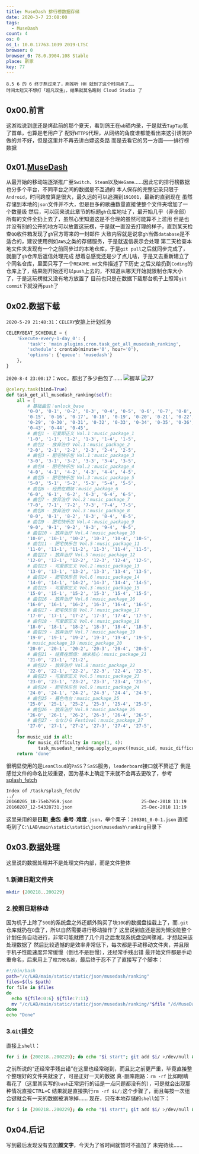 ```yaml
---
title: MuseDash 排行榜数据存储
date: 2020-3-7 23:08:00
tags:
  - MuseDash
count: 4
os: 0
os_1: 10.0.17763.1039 2019-LTSC
browser: 0
browser_0: 78.0.3904.108 Stable
place: 新家
key: 77
---
```

    8.5 6 的 6 终于熬过来了，刷推听 HH 就到了这个时间点了……
    时间太短又不想打「超凡双生」，结果就莫名跑到 Cloud Studio 了
<!-- more -->
## 0x00.前言
这游戏说到底还是烤盐前的那个夏天，看到鸽王在`wb`晒内录，于是就去`TapTap`氪了首单，也算是老用户了
配好`HTTPS`代理，从网络的角度谁都能看出来这引诱防护做的并不好，但是这里并不再去讲白嫖这条路
而是去看它的另一方面——排行榜数据

## 0x01.[MuseDash](https://github.com/yuangezhizao/MuseDash)
从最开始的移动端逐渐推广至`Switch`、`Steam`以及`WeGame`……因此它的排行榜数据也分多个平台，不同平台之间的数据是不互通的
本人保存的完整记录只限于`Android`，时间跨度算是很大，最久远的可以追溯到`191001`，最新的直到现在
虽然存储到本地的`json`文件并不大，但是巨多的歌曲数量直接使整个文件夹增加了一个数量级
然后，可以回来说此章节的标题`gh`仓库地址了，最开始几乎（非全部）所有的文件全扔上去了，虽然心里知道这是不合理的虽然可能算不上滥用
但是也并没有别的公开的地方可以放置这玩楞，于是就一直没去打理的样子，直到某天检查`QQ`收件箱发现了`gh`官方寄来的一封邮件
大致内容就是说拿`gh`当做`database`是不适合的，建议使用例如`AWS`之类的存储服务，于是就返信表示会处理
第二天检查本地文件夹发现有一个之前同步过的本地仓库，于是`git pull`之后就同步完成了，就删了`gh`仓库后返信处理完成
想着总感觉还是少了点儿啥，于是又去重新建立了个同名仓库，里面只写了一个`README.md`文件描述了下历史
之后又给扔到`Coding`的仓库上了，结果刚开始还可以`push`上去的，不知道从哪天开始就限制仓库大小了，于是这玩楞就又没有地方放置了
目前也只是在数据下载那台机子上照常`git commit`下就没再`push`了

## 0x02.数据下载
`2020-5-29 21:48:31`：`CELERY`安排上计划任务
``` python
CELERYBEAT_SCHEDULE = {
    'Execute-every-1-day_0': {
        'task': 'main.plugins.cron.task_get_all_musedash_ranking',
        'schedule': crontab(minute='0', hour='0'),
        'options': {'queue': 'musedash'}
    },
}
```
`2020-8-4 23:00:17`：woc，都出了多少曲包了……
![握草](https://i1.yuangezhizao.cn/Win-10/20200804210838.jpg!webp)
![27](https://i1.yuangezhizao.cn/Win-10/20200804225619.jpg!webp)

``` python
@celery.task(bind=True)
def task_get_all_musedash_ranking(self):
    all = [
        # 基础曲包：unlock_base
        '0-0', '0-1', '0-2', '0-3', '0-4', '0-5', '0-6', '0-7', '0-8', '0-9', '0-10', '0-11', '0-12', '0-13', '0-14',
        '0-15', '0-16', '0-17', '0-18', '0-19', '0-20', '0-21', '0-22', '0-23', '0-24', '0-25', '0-26', '0-27', '0-28',
        '0-29', '0-30', '0-31', '0-32', '0-33', '0-34', '0-35', '0-36', '0-37', '0-38', '0-39', '0-40', '0-41', '0-42',
        '0-43', '0-44', '0-45',
        # 曲包1 - 可爱即正义 Vol.1：music_package_1
        '1-0', '1-1', '1-2', '1-3', '1-4', '1-5',
        # 曲包2 - 放弃治疗 Vol.1：music_package_2
        '2-0', '2-1', '2-2', '2-3', '2-4', '2-5',
        # 曲包3 - 肥宅快乐包 Vol.1：music_package_3
        '3-0', '3-1', '3-2', '3-3', '3-4', '3-5',
        # 曲包4 - 肥宅快乐包 Vol.2：music_package_4
        '4-0', '4-1', '4-2', '4-3', '4-4', '4-5',
        # 曲包5 - 肥宅快乐包 Vol.3：music_package_5
        '5-0', '5-1', '5-2', '5-3', '5-4', '5-5',
        # 曲包6 - 经费在燃烧：music_package_6
        '6-0', '6-1', '6-2', '6-3', '6-4', '6-5',
        # 曲包7 - 放弃治疗 Vol.2：music_package_7
        '7-0', '7-1', '7-2', '7-3', '7-4', '7-5',
        # 曲包8 - 放弃治疗 Vol.3：music_package_8
        '8-0', '8-1', '8-2', '8-3', '8-4', '8-5',
        # 曲包9 - 肥宅快乐包 Vol.4：music_package_9
        '9-0', '9-1', '9-2', '9-3', '9-4', '9-5',
        # 曲包10 - 放弃治疗 Vol.4：music_package_10
        '10-0', '10-1', '10-2', '10-3', '10-4', '10-5',
        # 曲包11 - 肥宅快乐包 Vol.5：music_package_11
        '11-0', '11-1', '11-2', '11-3', '11-4', '11-5',
        # 曲包12 - 放弃治疗 Vol.5：music_package_12
        '12-0', '12-1', '12-2', '12-3', '12-4', '12-5',
        # 曲包13 - 可爱即正义 Vol.2：music_package_13
        '13-0', '13-1', '13-2', '13-3', '13-4', '13-5',
        # 曲包14 - 肥宅快乐包 Vol.6：music_package_14
        '14-0', '14-1', '14-2', '14-3', '14-4', '14-5',
        # 曲包15 - 可爱即正义 Vol.3：music_package_15
        '15-0', '15-1', '15-2', '15-3', '15-4', '15-5',
        # 曲包16 - 放弃治疗 Vol.6：music_package_16
        '16-0', '16-1', '16-2', '16-3', '16-4', '16-5',
        # 曲包17 - 肥宅快乐包 Vol.7：music_package_17
        '17-0', '17-1', '17-2', '17-3', '17-4', '17-5',
        # 曲包18 - 可爱即正义 Vol.4：music_package_18
        '18-0', '18-1', '18-2', '18-3', '18-4', '18-5',
        # 曲包19 - 放弃治疗 Vol.7：music_package_19
        '19-0', '19-1', '19-2', '19-3', '19-4', '19-5',
        # music_package_19：music_package_20
        '20-0', '20-1', '20-2', '20-3', '20-4', '20-5',
        # 曲包21 - 经费在燃烧: 纳米核心：music_package_21
        '21-0', '21-1', '21-2',
        # 曲包22 - 放弃治疗 Vol.8：music_package_22
        '22-0', '22-1', '22-2', '22-3', '22-4', '22-5',
        # 曲包23 - 可爱即正义 Vol.5：music_package_23
        '23-0', '23-1', '23-2', '23-3', '23-4', '23-5',
        # 曲包24 - 肥宅快乐包 Vol.9：music_package_24
        '24-0', '24-1', '24-2', '24-3', '24-4', '24-5',
        # 曲包25 - 暮色电台：music_package_25
        '25-0', '25-1', '25-2', '25-3', '25-4', '25-5',
        # 曲包26 - 放弃治疗 Vol.9：music_package_26
        '26-0', '26-1', '26-2', '26-3', '26-4', '26-5',
        # 曲包27 - ななひら Festival：music_package_27
        '27-0', '27-1', '27-2', '27-3', '27-4', '27-5',
    ]
    for music_uid in all:
        for music_difficulty in range(1, 4):
            task_musedash_ranking.apply_async((music_uid, music_difficulty), queue='musedash')
    return 'done'
```
很明显使用的是`LeanCloud`的`PaSS`？`SaSS`服务，`leaderboard`接口就不赘述了
倒是感觉文件的命名比较重要，因为基本上确定下来就不会再去更改了，参考[splash_fetch](https://www.biliplus.com/task/splash_fetch/)
``` bash
Index of /task/splash_fetch/
../
20160205_18-75eb7959.json                          25-Dec-2018 11:19                2521
20160207_12-54328731.json                          25-Dec-2018 11:19                 788
```
这里采用的是**日期**`_`**曲包**`-`**曲号**`-`**难度**`.json`，举个栗子：`200301_0-0-1.json`
直接屯到了`C:\LAB\main\static\static\json\musedash\ranking`目录下

## 0x03.数据处理
这里说的数据处理并不是处理文件内部，而是文件整体
### 1.新建日期文件夹
``` bash
mkdir {200218..200229}
```

### 2.按照日期移动
因为机子上除了`50G`的系统盘之外还额外购买了块`10G`的数据盘挂载上了，而`.git`仓库就扔在`D`盘了，所以自然需要进行移动操作了
这里说到底还是因为懒没能整个计划任务自动进行，非常可能就攒了几个月之后发现系统盘空间骤减，才想起来该处理数据了
然后比较遗憾的是效率非常低下，每次都是手动移动文件夹，并且限于机子性能速度异常缓慢（倒也不是巨慢），还经常手残出错
最开始文件都是手动重命名，后来用上了`橙刀改名器`，最后终于忍不了了直接写了个脚本：
``` bash
#!/bin/bash
path="/c/LAB/main/static/static/json/musedash/ranking"
files=$(ls $path)
for file in $files
do
  echo ${file:0:6} ${file:7:11}
  mv "/c/LAB/main/static/static/json/musedash/ranking/"$file "/d/MuseDash/ranking/"${file:0:6}"/"${file:7:11}
done
echo "Done"
```

### 3.`Git`提交
直接上`shell`：
``` bash
for i in {200218..200229}; do echo "$i start"; git add $i/ >/dev/null && git commit -m "$i" >/dev/null && git push >/dev/null; rm -rf $i/; echo "$i ok"; done
```
之前所说的“还经常手残出错”在这里也经常碰到，而且比之前更严重，毕竟直接整个整理好的文件夹就没了，可是正好一天的数据
真`·`删库跑路：`rm -rf`
比如眼睛看花了（这里其实写的`bash`正常运行的话是一点问题都没有的），可是就会出现那种情况直接<kbd>CTRL</kbd>`+`<kbd>C</kbd>
结果就是直接执行`rm -rf $i/;`这个步骤了，而且每按一次组合键就会有一天的数据被消除掉……
现在，只在本地存储的`shell`如下：
``` bash
for i in {200218..200229}; do echo "$i start"; git add $i/ >/dev/null && git commit -m "$i" >/dev/null; rm -rf $i/; echo "$i ok"; done
```

## 0x04.后记
写到最后发现没有去加**颜文字**，今天为了省时间就暂时不追加了
未完待续……